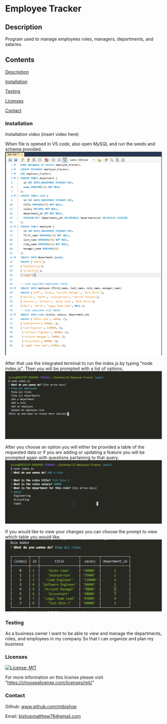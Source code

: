 # Employee Tracker

## Description

Program used to manage employees roles, managers, departments, and salaries.

## Contents

[Description](#description)

[Installation](#installation)

[Testing](#testing)

[Licenses](#licenses)

[Contact](#contact)

### Installation

Installation video (insert video here) 

When file is opened in VS code, also open MySQL and run the seeds and schema provided.
![demo pic 1](https://github.com/mtbishop/Employee-Tracker/blob/main/Assets/pic1.PNG)

After that use the integrated terminal to run the index.js by typing "node index.js". Then you will be prompted with a list of options. 
![demo pic 2](https://github.com/mtbishop/Employee-Tracker/blob/main/Assets/pic2.PNG) 

After you choose an option you will either be provided a table of the requested data or if you are adding or updating a feature you will be prompted again with questions partaining to that query. ![demo pic 3](https://github.com/mtbishop/Employee-Tracker/blob/main/Assets/pic3.PNG) 

 If you would like to view your changes you can choose the prompt to view which table you would like. 
 ![demo pic 4](https://github.com/mtbishop/Employee-Tracker/blob/main/Assets/pic4.PNG) 

### Testing

As a business owner
I want to be able to view and manage the departments, roles, and employees in my company
So that I can organize and plan my business

### Licenses

[![License: MIT](https://img.shields.io/badge/License-MIT-yellow.svg)](https://opensource.org/licenses/MIT)

For more information on this license please visit "https://choosealicense.com/licenses/mit/"

### Contact

Github: www.github.com/mtbishop

Email:
bishopmatthew76@gmail.com
